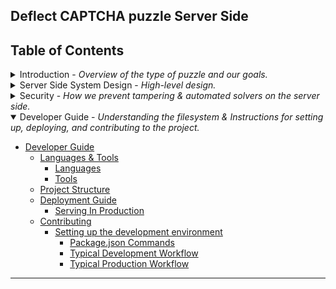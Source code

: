 ## Deflect CAPTCHA puzzle Server Side

## Table of Contents

<details>
<summary> Introduction - <em>Overview of the type of puzzle and our goals.</em></summary>

- [Introduction](#introduction)
</details>

<details>
<summary> Server Side System Design - <em>High-level design.</em></summary>

- [How the server side works](#how-the-server-side-works)
</details>


<details>
<summary> Security - <em>How we prevent tampering & automated solvers on the server side.</em></summary>

- [Security Principles](#security-principles)
</details>

   
<details open>
<summary> Developer Guide - <em>Understanding the filesystem & Instructions for setting up, deploying, and contributing to the project.</em></summary>

- [Developer Guide](#developer-guide)
  - [Languages & Tools](#languages--tools)
    - [Languages](#languages)
    - [Tools](#tools)
  - [Project Structure](#project-structure)
  - [Deployment Guide](#deployment-guide)
    - [Serving In Production](#serving-in-production)
  - [Contributing](#contributing)
    - [Setting up the development environment](#setting-up-the-development-environment)
        - [Package.json Commands](#package.json-commands)
        - [Typical Development Workflow](#typical-development-workflow)
        - [Typical Production Workflow](#typical-production-workflow)
</details>


---
